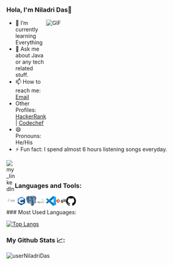### Hola, I'm Niladri Das👋

<img align="right" alt="GIF" src="https://github.com/abhisheknaiidu/abhisheknaiidu/blob/master/code.gif?raw=true" width="400" height="320" />

- 🌱 I’m currently learning Everything
- 💬 Ask me about Java or any tech related stuff.
- 📫 How to reach me: <a href="mailto:niladrikickstart2020@gmail.com">Email</a>
- Other Profiles: <a href="https://www.hackerrank.com/niladrikickstar1" target="_blank">HackerRank</a> | <a href="https://www.codechef.com/users/niladridas2000" target="_blank">Codechef</a>                
- 😄 Pronouns: He/His
- ⚡ Fun fact: I spend almost 6 hours listening songs everyday.

<div>
</a>
<a href="https://www.linkedin.com/in/niladri-das-8500b81a6" target="_blank">
  <img align="left" alt="my_linkedIn" width="22px" src="https://cdn.jsdelivr.net/npm/simple-icons@v3/icons/linkedin.svg" />
</a>
</div>

<br />
<br />

### Languages and Tools:

<img align="left" alt="Java" width="26px" src="https://raw.githubusercontent.com/github/explore/80688e429a7d4ef2fca1e82350fe8e3517d3494d/topics/java/java.png" />
<img align="left" alt="C" width="26px" src="https://raw.githubusercontent.com/github/explore/80688e429a7d4ef2fca1e82350fe8e3517d3494d/topics/c/c.png" />
<img align="left" alt="Posgresql" width="26px" src="https://raw.githubusercontent.com/github/explore/80688e429a7d4ef2fca1e82350fe8e3517d3494d/topics/postgresql/postgresql.png" />
<img align="left" alt="MySQL" width="26px" src="https://raw.githubusercontent.com/github/explore/80688e429a7d4ef2fca1e82350fe8e3517d3494d/topics/mysql/mysql.png" />
<img align="left" alt="Visual Studio Code" width="26px" src="https://raw.githubusercontent.com/github/explore/80688e429a7d4ef2fca1e82350fe8e3517d3494d/topics/visual-studio-code/visual-studio-code.png" />
<img align="left" alt="Git" width="26px" src="https://raw.githubusercontent.com/github/explore/80688e429a7d4ef2fca1e82350fe8e3517d3494d/topics/git/git.png" />
<img align="left" alt="GitHub" width="26px" src="https://raw.githubusercontent.com/github/explore/78df643247d429f6cc873026c0622819ad797942/topics/github/github.png" />

<br />
<br />
###  Most Used Languages:

[![Top Langs](https://github-readme-stats.vercel.app/api/top-langs/?username=userNiladriDas&layout=compact)](https://github.com/userNiladriDas/github-readme-stats)



###  My Github Stats 📈:

<p align="left"> <img src="https://github-readme-stats.vercel.app/api?username=userNiladriDas&show_icons=true&theme=gotham" alt="userNiladriDas" />













